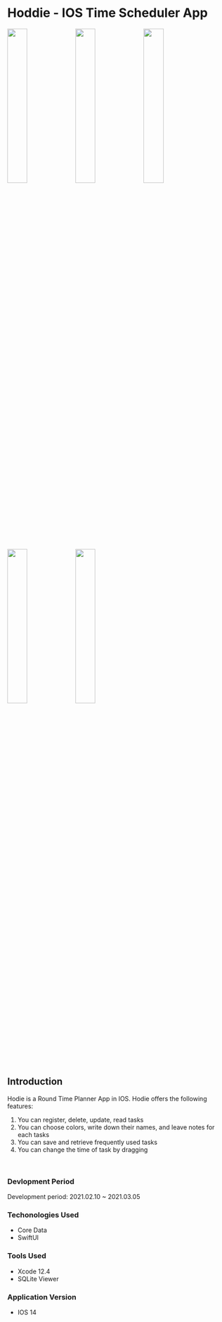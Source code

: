 # Hoddie - IOS Time Scheduler App
<img src="https://user-images.githubusercontent.com/26200629/110207788-35bc6f00-7ec9-11eb-99a7-661ffd257444.png" width="30%"/> <img src="https://user-images.githubusercontent.com/26200629/110207839-4a990280-7ec9-11eb-8b09-eaf9ca161a28.gif" width="30%"/> <img src="https://user-images.githubusercontent.com/26200629/110207844-4f5db680-7ec9-11eb-832c-bd5184d33462.gif" width="30%"/>

<img src="https://user-images.githubusercontent.com/26200629/110207795-3d7c1380-7ec9-11eb-8be7-c0cb78cb9606.png" width="30%"/> <img src="https://user-images.githubusercontent.com/26200629/110207831-44a32180-7ec9-11eb-9a5c-ff9816ba070d.png" width="30%"/>

## Introduction
Hodie is a Round Time Planner App in IOS. Hodie offers the following features: 
1. You can register, delete, update, read tasks
2. You can choose colors, write down their names, and leave notes for each tasks
3. You can save and retrieve frequently used tasks
4. You can change the time of task by dragging
<br>

### Devlopment Period
Development period: 2021.02.10 ~ 2021.03.05

### Techonologies Used
- Core Data
- SwiftUI

### Tools Used
- Xcode 12.4
- SQLite Viewer

### Application Version
- IOS 14
